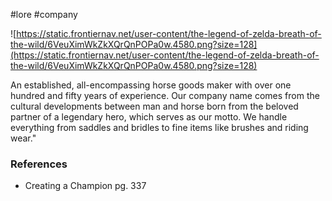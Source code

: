 #lore #company

![https://static.frontiernav.net/user-content/the-legend-of-zelda-breath-of-the-wild/6VeuXimWkZkXQrQnPOPa0w.4580.png?size=128](https://static.frontiernav.net/user-content/the-legend-of-zelda-breath-of-the-wild/6VeuXimWkZkXQrQnPOPa0w.4580.png?size=128)

An established, all-encompassing horse goods maker with over one hundred and fifty years of experience. Our company name comes from the cultural developments between man and horse born from the beloved partner of a legendary hero, which serves as our motto. We handle everything from saddles and bridles to fine items like brushes and riding wear."

### References

- Creating a Champion pg. 337
